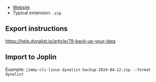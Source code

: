- [Website](https://dynalist.io/)
- Typical extension: `.zip`

## Export instructions

<https://help.dynalist.io/article/79-back-up-your-data>

## Import to Joplin

Example: `jimmy-cli-linux dynalist-backup-2024-04-12.zip --format dynalist`
